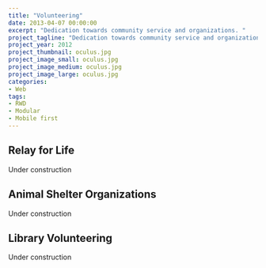 ```yaml
---
title: "Volunteering"
date: 2013-04-07 00:00:00
excerpt: "Dedication towards community service and organizations. "
project_tagline: "Dedication towards community service and organizations"
project_year: 2012
project_thumbnail: oculus.jpg
project_image_small: oculus.jpg
project_image_medium: oculus.jpg
project_image_large: oculus.jpg
categories:
- Web
tags:
- RWD
- Modular
- Mobile first
---
```


## Relay for Life

Under construction

## Animal Shelter Organizations

Under construction

## Library Volunteering

Under construction